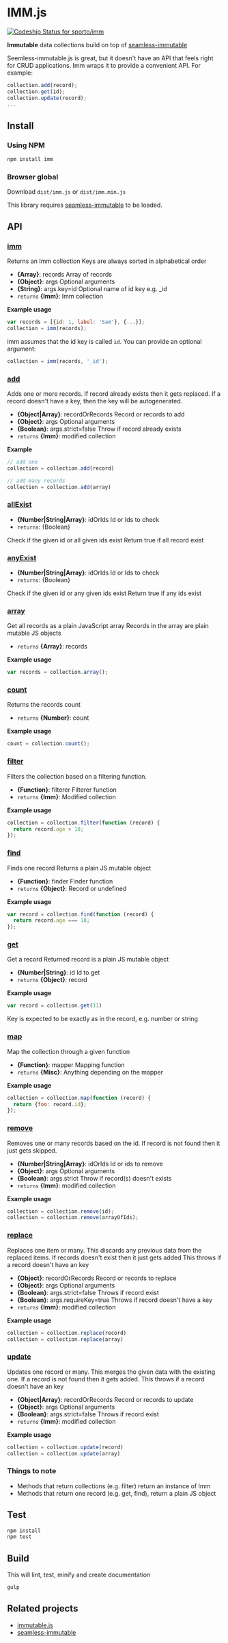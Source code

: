 IMM.js
========

[ ![Codeship Status for sporto/imm](https://www.codeship.io/projects/c6ea6970-2eac-0132-d151-0605b547a2e8/status)](https://www.codeship.io/projects/39398)

__Immutable__ data collections build on top of [seamless-immutable](https://github.com/rtfeldman/seamless-immutable)

Seemless-immutable.js is great, but it doesn't have an API that feels right for CRUD applications. 
Imm wraps it to provide a convenient API. For example:

```js
collection.add(record);
collection.get(id);
collection.update(record);
...
```

Install
-------

### Using NPM

```bash
npm install imm
```

### Browser global

Download `dist/imm.js` or `dist/imm.min.js`

This library requires [seamless-immutable](https://github.com/rtfeldman/seamless-immutable) to be loaded.

## API
### [imm](src/imm.js#L136)

Returns an Imm collection Keys are always sorted in alphabetical order

* **{Array}**: records Array of records    
* **{Object}**: args Optional arguments    
* **{String}**: args.key=id Optional name of id key e.g. _id    
* `returns` **{Imm}**: Imm collection  

**Example usage**

```js
var records = [{id: 1, label: 'Sam'}, {...}];
collection = imm(records);
```

imm assumes that the id key is called `id`. You can provide an optional argument:

```js
collection = imm(records, '_id');
```

### [add](src/imm.js#L203)

Adds one or more records. If record already exists then it gets replaced. If a record doesn't have a key, then the key will be autogenerated.

* **{Object|Array}**: recordOrRecords Record or records to add    
* **{Object}**: args Optional arguments    
* **{Boolean}**: args.strict=false Throw if record already exists    
* `returns` **{Imm}**: modified collection  

**Example**

```js
// add one
collection = collection.add(record)

// add many records
collection = collection.add(array)
```

### [allExist](src/imm.js#L227)

* **{Number|String|Array}**: idOrIds Id or Ids to check    
* `returns`: {Boolean}  

Check if the given id or all given ids exist
Return true if all record exist

### [anyExist](src/imm.js#L244)

* **{Number|String|Array}**: idOrIds Id or Ids to check    
* `returns`: {Boolean}  

Check if the given id or any given ids exist
Return true if any ids exist

### [array](src/imm.js#L266)

Get all records as a plain JavaScript array Records in the array are plain mutable JS objects

* `returns` **{Array}**: records  

**Example usage**

```js
var records = collection.array();
```

### [count](src/imm.js#L288)

Returns the records count

* `returns` **{Number}**: count  

**Example usage**

```js
count = collection.count();
```

### [filter](src/imm.js#L307)

Filters the collection based on a filtering function.

* **{Function}**: filterer Filterer function    
* `returns` **{Imm}**: Modified collection  

**Example usage**

```js
collection = collection.filter(function (record) {
  return record.age > 18;
});
```

### [find](src/imm.js#L329)

Finds one record Returns a plain JS mutable object

* **{Function}**: finder Finder function    
* `returns` **{Object}**: Record or undefined  

**Example usage**

```js
var record = collection.find(function (record) {
  return record.age === 18;
});
```

### [get](src/imm.js#L355)

Get a record Returned record is a plain JS mutable object

* **{Number|String}**: id Id to get    
* `returns` **{Object}**: record  

**Example usage**

```js
var record = collection.get(11)
```

Key is expected to be exactly as in the record, e.g. number or string

### [map](src/imm.js#L376)

Map the collection through a given function

* **{Function}**: mapper Mapping function    
* `returns` **{Misc}**: Anything depending on the mapper  

**Example usage**

```js
collection = collection.map(function (record) {
  return {foo: record.id};
});
```

### [remove](src/imm.js#L398)

Removes one or many records based on the id. If record is not found then it just gets skipped.

* **{Number|String|Array}**: idOrIds Id or ids to remove    
* **{Object}**: args Optional arguments    
* **{Boolean}**: args.strict Throw if record(s) doesn't exists    
* `returns` **{Imm}**: modified collection  

**Example usage**

```js
collection = collection.remove(id);
collection = collection.remove(arrayOfIds);
```

### [replace](src/imm.js#L432)

Replaces one item or many. This discards any previous data from the replaced items. If records doesn't exist then it just gets added This throws if a record doesn't have an key

* **{Object}**: recordOrRecords Record or records to replace    
* **{Object}**: args Optional arguments    
* **{Boolean}**: args.strict=false Throws if record exist    
* **{Boolean}**: args.requireKey=true Throws if record doesn't have a key    
* `returns` **{Imm}**: modified collection  

**Example usage**

```js
collection = collection.replace(record)
collection = collection.replace(array)
```

### [update](src/imm.js#L511)

Updates one record or many. This merges the given data with the existing one. If a record is not found then it gets added. This throws if a record doesn't have an key

* **{Object|Array}**: recordOrRecords Record or records to update    
* **{Object}**: args Optional arguments    
* **{Boolean}**: args.strict=false Throws if record exist    
* `returns` **{Imm}**: modified collection  

**Example usage**

```js
collection = collection.update(record)
collection = collection.update(array)
```


### Things to note

- Methods that return collections (e.g. filter) return an instance of Imm
- Methods that return one record (e.g. get, find), return a plain JS object

Test
----

```bash
npm install
npm test
```

Build
-----

This will lint, test, minify and create documentation

```bash
gulp
```

Related projects
----------------

- [immutable.js](https://github.com/facebook/immutable-js)
- [seamless-immutable](https://github.com/rtfeldman/seamless-immutable)